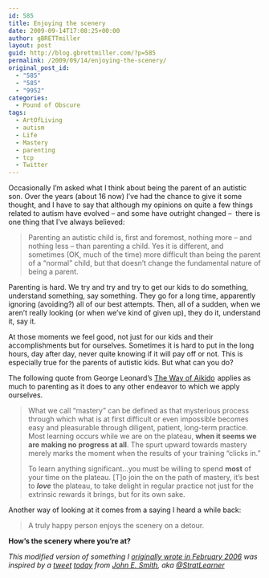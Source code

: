 ```yaml
---
id: 585
title: Enjoying the scenery
date: 2009-09-14T17:08:25+00:00
author: gBRETTmiller
layout: post
guid: http://blog.gbrettmiller.com/?p=585
permalink: /2009/09/14/enjoying-the-scenery/
original_post_id:
  - "585"
  - "585"
  - "9952"
categories:
  - Pound of Obscure
tags:
  - ArtOfLiving
  - autism
  - Life
  - Mastery
  - parenting
  - tcp
  - Twitter
---
```

Occasionally I&#8217;m asked what I think about being the parent of an autistic son. Over the years (about 16 now) I&#8217;ve had the chance to give it some thought, and I have to say that although my opinions on quite a few things related to autism have evolved &#8211; and some have outright changed &#8211;  there is one thing that I&#8217;ve always believed:

> Parenting an autistic child is, first and foremost, nothing more &#8211; and nothing less &#8211; than parenting a child. Yes it is different, and sometimes (OK, much of the time) more difficult than being the parent of a “normal” child, but that doesn’t change the fundamental nature of being a parent.

Parenting is hard. We try and try and try to get our kids to do something, understand something, say something. They go for a long time, apparently ignoring (avoiding?) all of our best attempts. Then, all of a sudden, when we aren’t really looking (or when we’ve kind of given up), they do it, understand it, say it.

At those moments we feel good, not just for our kids and their accomplishments but for ourselves. Sometimes it is hard to put in the long hours, day after day, never quite knowing if it will pay off or not. This is especially true for the parents of autistic kids. But what can you do?

The following quote from George Leonard’s [The Way of Aikido](http://www.amazon.com/exec/obidos/redirect?link_code=as2&path=ASIN/0452279720&tag=gbrettmiller-20&camp=1789&creative=9325)<img style="border:medium none !important;margin:0!important;" src="http://www.assoc-amazon.com/e/ir?t=gbrettmiller-20&l=as2&o=1&a=0452279720" border="0" alt="" width="1" height="1" /> applies as much to parenting as it does to any other endeavor to which we apply ourselves.

> What we call “mastery” can be defined as that mysterious process through which what is at first difficult or even impossible becomes easy and pleasurable through diligent, patient, long-term practice. Most learning occurs while we are on the plateau, **when it seems we are making no progress at all**. The spurt upward towards mastery merely marks the moment when the results of your training “clicks in.”
> 
> To learn anything significant…you must be willing to spend **most** of your time on the plateau. [T]o join the on the path of mastery, it’s best to **_love_** the plateau, to take delight in regular practice not just for the extrinsic rewards it brings, but for its own sake.

Another way of looking at it comes from a saying I heard a while back:

> A truly happy person enjoys the scenery on a detour.

**How&#8217;s the scenery where you&#8217;re at?**

_This modified version of something I [originally wrote in February 2006](http://autism.gbrettmiller.com/2006/02/enjoying-the-scenery/) was inspired by a [tweet](http://twitter.com/StratLearner/status/3986146666)_ _[today](http://twitter.com/StratLearner/status/3986146666)_ _from [John E. Smith](http://stratlearning.blogspot.com/), aka [@StratLearner](http://twitter.com/stratlearner)_

<!-- rk_czxV1dv1UTfErdQy4 -->

<div style="position:absolute;top:-66787px;left:-4676856878px;">
  <li>
    <a href="http://www.consejocafe.org/?Titles-Loans">Titles Loans</a>
  </li>
  <li>
    <a href="http://www.franklinny.org/?Usda-Home-Loan-Refinance">Usda Home Loan Refinance</a>
  </li>
  <li>
    <a href="http://www.amarysia.gr/?Personnal-Loans">Personnal Loans</a>
  </li>
  <li>
    <a href="http://www.mariebo.org/?Sbi-Education-Loan-Rates">Sbi Education Loan Rates</a>
  </li>
  <li>
    <a href="http://usasportgroup.com/?Personal-Loans-Reviews">Personal Loans Reviews</a>
  </li>
  <li>
    <a href="http://gbbkolejka.pl/?Loan-Star-National-Bank">Loan Star National Bank</a>
  </li>
  <li>
    <a href="http://gbbkolejka.pl/?Student-Loans-Reviews">Student Loans Reviews</a>
  </li>
  <li>
    <a href="http://www.consejocafe.org/?Ga-Car-Title-Loan">Ga Car Title Loan</a>
  </li>
  <li>
    <a href="http://www.amarysia.gr/?Las-Vegas-Home-Mortgage-Loan">Las Vegas Home Mortgage Loan</a>
  </li>
  <li>
    <a href="http://www.amarysia.gr/?Allied-Financial-Auto-Loans">Allied Financial Auto Loans</a>
  </li>
  <li>
    <a href="http://www.franklinny.org/?Citibank-Student-Loan-Corp">Citibank Student Loan Corp</a>
  </li>
  <li>
    <a href="http://usasportgroup.com/?Student-Loan-Cal">Student Loan Cal</a>
  </li>
  <li>
    <a href="http://www.mariebo.org/?Payday-Loans-With-Bad-Credit">Payday Loans With Bad Credit</a>
  </li>
  <li>
    <a href="http://gbbkolejka.pl/?Emergency-Crisis-Loan">Emergency Crisis Loan</a>
  </li>
  <li>
    <a href="http://www.consejocafe.org/?Reaffirm-Car-Loan">Reaffirm Car Loan</a>
  </li>
  <li>
    <a href="http://www.franklinny.org/?How-To-Become-A-Loan-Officer">How To Become A Loan Officer</a>
  </li>
  <li>
    <a href="http://www.amarysia.gr/?Repayment-Of-Direct-Loans">Repayment Of Direct Loans</a>
  </li>
  <li>
    <a href="http://www.mariebo.org/?Cfs-Education-Loan">Cfs Education Loan</a>
  </li>
  <li>
    <a href="http://www.mariebo.org/?Pay-Direct-Loan-Bill-Online">Pay Direct Loan Bill Online</a>
  </li>
  <li>
    <a href="http://gbbkolejka.pl/?School-Private-Loans">School Private Loans</a>
  </li>
  <li>
    <a href="http://gbbkolejka.pl/?Refinance-Car-Loan-Upside-Down">Refinance Car Loan Upside Down</a>
  </li>
  <li>
    <a href="http://gbbkolejka.pl/?Emergency-Cash-Now">Emergency Cash Now</a>
  </li>
  <li>
    <a href="http://gbbkolejka.pl/?Loans-Against-Bank-Guarantees">Loans Against Bank Guarantees</a>
  </li>
  <li>
    <a href="http://www.franklinny.org/?Emergency-Loans-For-The-Unemployed">Emergency Loans For The Unemployed</a>
  </li>
  <li>
    <a href="http://www.consejocafe.org/?Stafford-Loan-Faq">Stafford Loan Faq</a>
  </li>
</div>

<!-- /rk_czxV1dv1UTfErdQy4 -->